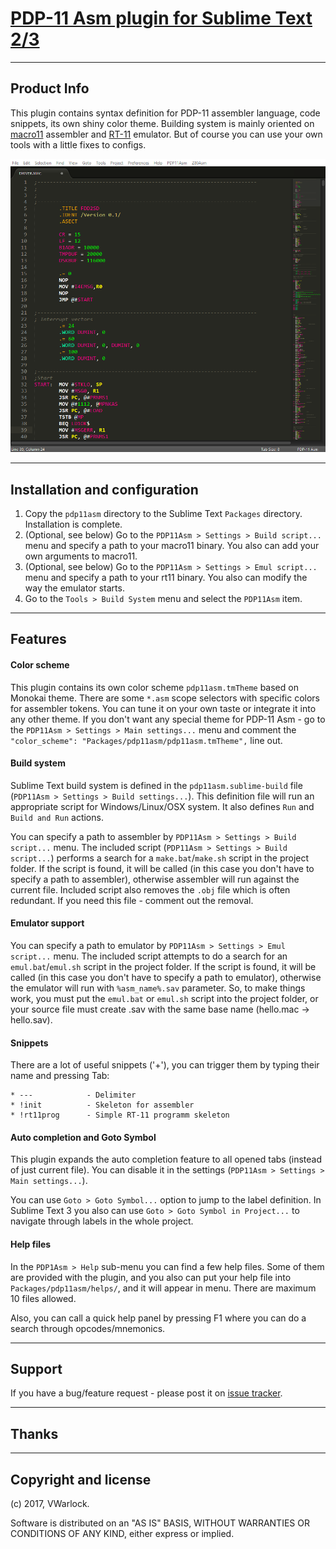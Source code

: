 # [PDP-11 Asm plugin for Sublime Text 2/3](https://github.com/vwarlock/sublime-text-pdp11asm)
---

## Product Info

This plugin contains syntax definition for PDP-11 assembler language, code snippets, its own shiny color theme. Building system is mainly oriented on [macro11](https://github.com/shattered/macro11) assembler and [RT-11](http://zx-pk.ru/threads/24755-emulyator-rt-11.html) emulator. But of course you can use your own tools with a little fixes to configs.

![Screenshot](readme.png)

---

## Installation and configuration

1. Copy the `pdp11asm` directory to the Sublime Text `Packages` directory. Installation is complete.
2. (Optional, see below) Go to the `PDP11Asm > Settings > Build script...` menu and specify a path to your macro11 binary. You also can add your own arguments to macro11.
3. (Optional, see below) Go to the `PDP11Asm > Settings > Emul script...` menu and specify a path to your rt11 binary. You also can modify the way the emulator starts.
4. Go to the `Tools > Build System` menu and select the `PDP11Asm` item.

---

## Features

#### Color scheme

This plugin contains its own color scheme `pdp11asm.tmTheme` based on Monokai theme. There are some `*.asm` scope selectors with specific colors for assembler tokens. You can tune it on your own taste or integrate it into any other theme. If you don't want any special theme for PDP-11 Asm - go to the `PDP11Asm > Settings > Main settings...` menu and comment the `"color_scheme": "Packages/pdp11asm/pdp11asm.tmTheme",` line out.

#### Build system

Sublime Text build system is defined in the `pdp11asm.sublime-build` file (`PDP11Asm > Settings > Build settings...`). This definition file will run an appropriate script for Windows/Linux/OSX system. It also defines `Run` and `Build and Run` actions.

You can specify a path to assembler by `PDP11Asm > Settings > Build script...` menu. The included script (`PDP11Asm > Settings > Build script...`) performs a search for a `make.bat`/`make.sh` script in the project folder. If the script is found, it will be called (in this case you don't have to specify a path to assembler), otherwise assembler will run against the current file. Included script also removes the `.obj` file which is often redundant. If you need this file - comment out the removal.

#### Emulator support

You can specify a path to emulator by `PDP11Asm > Settings > Emul script...` menu. The included script attempts to do a search for an `emul.bat`/`emul.sh` script in the project folder. If the script is found, it will be called (in this case you don't have to specify a path to emulator), otherwise the emulator will run with `%asm_name%.sav` parameter. So, to make things work, you must put the `emul.bat` or `emul.sh` script into the project folder, or your source file must create .sav with the same base name (hello.mac -> hello.sav).

#### Snippets

There are a lot of useful snippets ('<CTRL>+<F1>'), you can trigger them by typing their name and pressing Tab:

	* ---            - Delimiter
	* !init          - Skeleton for assembler
	* !rt11prog      - Simple RT-11 programm skeleton

#### Auto completion and Goto Symbol

This plugin expands the auto completion feature to all opened tabs (instead of just current file). You can disable it in the settings (`PDP11Asm > Settings > Main settings...`).

You can use `Goto > Goto Symbol...` option to jump to the label definition. In Sublime Text 3 you also can use `Goto > Goto Symbol in Project...` to navigate through labels in the whole project.

#### Help files

In the `PDP1Asm > Help` sub-menu you can find a few help files. Some of them are provided with the plugin, and you also can put your help file into `Packages/pdp11asm/helps/`, and it will appear in menu. There are maximum 10 files allowed.

Also, you can call a quick help panel by pressing F1 where you can do a search through opcodes/mnemonics.

---

## Support

If you have a bug/feature request - please post it on [issue tracker](https://github.com/vwarlock/sublime-text-z80asm/issues).

---

## Thanks


---

## Copyright and license

(c) 2017, VWarlock.

Software is distributed on an "AS IS" BASIS, WITHOUT WARRANTIES OR CONDITIONS OF ANY KIND, either express or implied.
